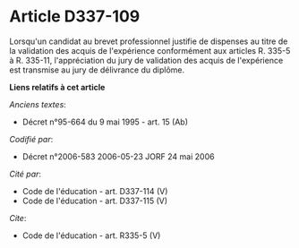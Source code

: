# Article D337-109

Lorsqu'un candidat au brevet professionnel justifie de dispenses au titre de la validation des acquis de l'expérience
conformément aux articles R. 335-5 à R. 335-11, l'appréciation du jury de validation des acquis de l'expérience est transmise
au jury de délivrance du diplôme.

**Liens relatifs à cet article**

_Anciens textes_:

  - Décret n°95-664 du 9 mai 1995 - art. 15 (Ab)

_Codifié par_:

  - Décret n°2006-583 2006-05-23 JORF 24 mai 2006

_Cité par_:

  - Code de l'éducation - art. D337-114 (V)
  - Code de l'éducation - art. D337-115 (V)

_Cite_:

  - Code de l'éducation - art. R335-5 (V)
